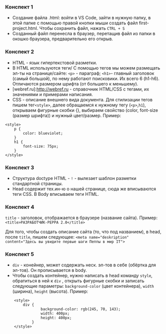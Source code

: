 ### Конспект 1
- Создание файла .html: войти в VS Code, зайти в нужную папку, в этой папке с помощью правой кнопки мыши создать файл first-project.html. Чтобы сохранить файл, нажать `CTRL + S`
- Созданный файл перенесла в браузер, перетащив файл из папки в окошко браузера, предварительно его открыв.  

### Конспект 2
- HTML - язык гипертекстовой разметки.
- В HTML используются теги/ С помощью тегов мы можем размещать эл-ты на странице/сайте:
`<p>` - параграф;
`<h1>`- главный заголовок (самый большой), по нему работают поисковики. Их всего 6 (h1-h6). Отличаются размером шрифта (от большего к меньшему).
- [webref.ru]:http://webref.ru - справочник HTML/CSS с тегами, их значениями и примерами написания.
- CSS - описание внешнего вида документа. Для стилизации тегов пишем тег`<style>`, далее обращаемся к нужному тегу (`<p>`,`h1`), открываем фигурные скобки {}, выбираем свойство (color, font-size (размер шрифта)) и нужный цвет/размер. Пример: 
```
<style>
    p {
        color: blueviolet;
    }
    h1 {
        font-size: 75px;
    }
</style> 
```

### Конспект 3
- Структура doctype HTML - `!` - вылезает шаблон разметки стандартной страницы. 
- Head  содержит тех.ин-ю о нашей странице, сюда же вписываются теги CSS. В Body вписываем теги HTML. 

### Конспект 4 
`title` -  заголовок, отображается в браузере (название сайта). Пример:
`<title>РАЗРАБОТЧИК-PEPPA 2.0</title>`

Для того, чтобы создать описание сайта (то, что под названием), в head, после `title`, пишем следующее: 
`<meta name="deskription" content="Здесь вы увидите первые шаги Пеппы в мир IT">`

### Конспект 5
- `div` - конейнер, может содержать неск. эл-тов в себе (обёртка для эл-тов). Он прописывается в body.
-  Чтобы создать контейнер, нужно написать в head команду `style`, обратиться в ней к `div` , открыть фигурные скобки и записать следующие параметры: `background-color` (цвет контейнера), `width` (ширина), `height` (высота). Пример:
```
    <style>
        div {
                background-color: rgb(245, 70, 143);
                width: 400px;
                height: 400px;
            }
    </style>
```